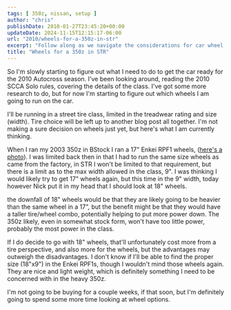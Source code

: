 ```yaml
---
tags: [ 350z, nissan, setup ]
author: "chris"
publishDate: 2010-01-27T23:45:20+00:00
updateDate: 2024-11-15T12:15:17-06:00
url: "2010/wheels-for-a-350z-in-str"
excerpt: "Follow along as we navigate the considerations for car wheel selection, discussing different sizes, benefits, and costs for the upcoming 2010 Autocros..."
title: "Wheels for a 350z in STR"
---
```


So I'm slowly starting to figure out what I need to do to get the car ready for the 2010 Autocross season. I've been looking around, reading the 2010 SCCA Solo rules, covering the details of the class. I've got some more research to do, but for now I'm starting to figure out which wheels I am going to run on the car.

I'll be running in a street tire class, limited in the treadwear rating and size (width). Tire choice will be left up to another blog post all together. I'm not making a sure decision on wheels just yet, but here's what I am currently thinking.

When I ran my 2003 350z in BStock I ran a 17" Enkei RPF1 wheels, ([here's a photo](https://www.flickr.com/photos/chammond/1282982714/in/set-72157601780037044/)). I was limited back then in that I had to run the same size wheels as came from the factory, in STR I won't be limited to that requirement, but there is a limit as to the max width allowed in the class, 9". I was thinking I would likely try to get 17" wheels again, but this time in the 9" width, today however Nick put it in my head that I should look at 18" wheels.

the downfall of 18" wheels would be that they are likely going to be heavier than the same wheel in a 17", but the benefit might be that they would have a taller tire/wheel combo, potentially helping to put more power down. The 350z likely, even in somewhat stock form, won't have too little power, probably the most power in the class.

If I do decide to go with 18" wheels, that'll unfortunately cost more from a tire perspective, and also more for the  wheels, but the advantages may outweigh the disadvantages. I don't know if I'll be able to find the proper size (18"x9") in the Enkei RPF1s, though I wouldn't mind those wheels again. They are nice and light weight, which is definitely something I need to be concerned with in the heavy 350z.

I'm not going to be buying for a couple weeks, if that soon, but I'm definitely going to spend some more time looking at wheel options.
